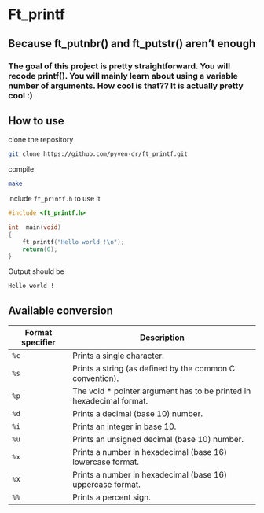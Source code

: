 # Ft_printf
## Because ft_putnbr() and ft_putstr() aren’t enough
### The goal of this project is pretty straightforward. You will recode printf(). You will mainly learn about using a variable number of arguments. How cool is that?? It is actually pretty cool :)

## How to use

clone the repository
```bash
git clone https://github.com/pyven-dr/ft_printf.git
```
compile
```bash
make
```

include `ft_printf.h` to use it

```c
#include <ft_printf.h>

int  main(void)
{
    ft_printf("Hello world !\n");
    return(0);
}
```

Output should be
```bash
Hello world !
```

## Available conversion

| Format specifier | Description                                                          |
| ---------------- | -----------                                                          |
| `%c`             | Prints a single character.                                           |
| `%s`             | Prints a string (as defined by the common C convention).             |
| `%p`             | The void * pointer argument has to be printed in hexadecimal format. |
| `%d`             | Prints a decimal (base 10) number.                                   |
| `%i`             | Prints an integer in base 10.                                        |
| `%u`             | Prints an unsigned decimal (base 10) number.                         | 
| `%x`             | Prints a number in hexadecimal (base 16) lowercase format.           |
| `%X`             | Prints a number in hexadecimal (base 16) uppercase format.           |
| `%%`             | Prints a percent sign.                                               |
